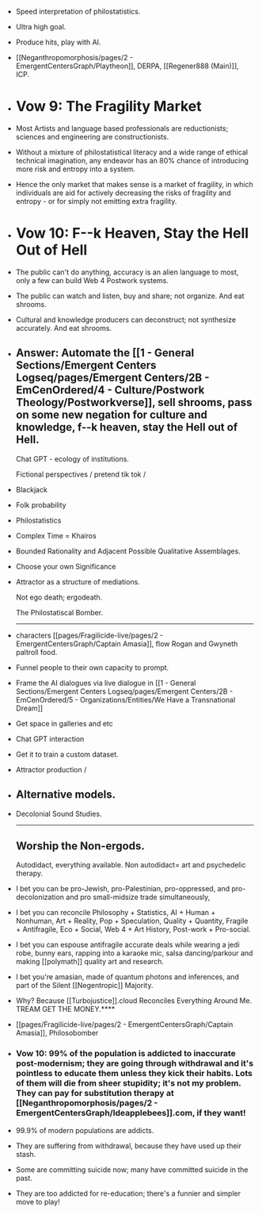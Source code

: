 - Speed interpretation of philostatistics.
- Ultra high goal.
- Produce hits, play with AI.
- [[Neganthropomorphosis/pages/2 - EmergentCentersGraph/Playtheon]], DERPA, [[Regener888 (Main)]], ICP.
- # Vow 9: The Fragility Market
- Most Artists and language based professionals are reductionists; sciences and engineering are constructionists.
- Without a mixture of philostatistical literacy and a wide range of ethical technical imagination, any endeavor has an 80% chance of introducing more risk and entropy into a system.
- Hence the only market that makes sense is a market of fragility, in which individuals are aid for actively decreasing the risks of fragility and entropy - or for simply not emitting extra fragility.
- # Vow 10: F--k Heaven, Stay the Hell Out of Hell
- The public can't do anything, accuracy is an alien language to most, only a few can build Web 4 Postwork systems.
- The public can watch and listen, buy and share; not organize. And eat shrooms.
- Cultural and knowledge producers can deconstruct; not synthesize accurately. And eat shrooms.
- Answer: Automate the [[1 - General Sections/Emergent Centers Logseq/pages/Emergent Centers/2B - EmCenOrdered/4 - Culture/Postwork Theology/Postworkverse]], sell shrooms, pass on some new negation for culture and knowledge, f--k heaven, stay the Hell out of Hell.
  ---
  Chat GPT - ecology of institutions.
  
  Fictional perspectives / pretend
  tik tok /
- Blackjack
- Folk probability
- Philostatistics
- Complex Time = Khairos
- Bounded Rationality and Adjacent Possible Qualitative Assemblages.
- Choose your own Significance
- Attractor as a structure of mediations.
  
  Not ego death; ergodeath.
  
  The Philostatiscal Bomber.
  
  ---
- characters [[pages/Fragilicide-live/pages/2 - EmergentCentersGraph/Captain Amasia]], flow Rogan and Gwyneth paltroll food.
- Funnel people to their own capacity to prompt.
- Frame the AI dialogues via live dialogue in [[1 - General Sections/Emergent Centers Logseq/pages/Emergent Centers/2B - EmCenOrdered/5 - Organizations/Entities/We Have a Transnational Dream]]
- Get space in galleries and etc
- Chat GPT interaction
- Get it to train a custom dataset.
- Attractor production /
- Alternative models.
  ---
- Decolonial Sound Studies.
  
  
  
  ---
  
  
  Worship the Non-ergods.
  ---
  
  Autodidact, everything available.
  Non autodidact= art and psychedelic therapy.
- I bet you can be pro-Jewish, pro-Palestinian, pro-oppressed, and pro-decolonization and pro small-midsize trade simultaneously,
- I bet you can reconcile Philosophy + Statistics, AI + Human + Nonhuman, Art + Reality, Pop + Speculation, Quality + Quantity, Fragile + Antifragile, Eco + Social, Web 4 + Art History, Post-work + Pro-social.
- I bet you can espouse antifragile accurate deals while wearing a jedi robe, bunny ears, rapping into a karaoke mic, salsa dancing/parkour and making [[polymath]] quality art and research.
- I bet you're amasian, made of quantum photons and inferences, and part of the Silent [[Negentropic]] Majority.
- Why? Because [[Turbojustice]].cloud Reconciles Everything Around Me. TREAM GET THE MONEY.****
- [[pages/Fragilicide-live/pages/2 - EmergentCentersGraph/Captain Amasia]], Philosobomber
- ### Vow 10: 99% of the population is addicted to inaccurate post-modernism; they are going through withdrawal and it's pointless to educate them unless they kick their habits. Lots of them will die from sheer stupidity; it's not my problem. They can pay for substitution therapy at [[Neganthropomorphosis/pages/2 - EmergentCentersGraph/Ideapplebees]].com, if they want!
- 99.9% of modern populations are addicts.
- They are suffering from withdrawal, because they have used up their stash.
- Some are committing suicide now; many have committed suicide in the past.
- They are too addicted for re-education; there's a funnier and simpler move to play!